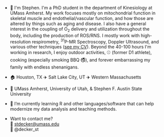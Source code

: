 - 👋 I'm Stephen. I'm a PhD student in the department of Kinesiology at UMass Amherst. My work focuses mostly on mitochondrial function in skeletal muscle and endothelial/vascular
function, and how those are altered by things such as aging and disease. I also have a general interest in the coupling of O<sub>2</sub> delivery and utilization throughout the body,
including the production of ROS/RNS. I mostly work with high-resolution respirometry, <sup>31</sup>P-MR Spectroscopy, Doppler Ultrasound, and various other techniques 
([see my CV](https://github.com/stdecker/DeckerCV)). Beyond the 40-100 hours I'm working in research, I enjoy outdoor activities, :baseball: (former D1 athlete), cooking (especially
smoking BBQ :no_smoking:), and forever embarrassing my family with endless shenanigans.

- :house: Houston, TX :airplane: Salt Lake City, UT :airplane: Western Massachusetts

- :school: UMass Amherst, University of Utah, & Stephen F. Austin State University

- 🌱 I’m currently learning R and other languages/software that can help modernize my data analysis and teaching methods.

- Want to contact me?
<br> :e-mail: stdecker@umass.edu
<br> :chicken: @decker_st

<!---
stdecker/stdecker is a ✨ special ✨ repository because its `README.md` (this file) appears on your GitHub profile.
You can click the Preview link to take a look at your changes.
--->
